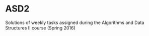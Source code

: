 # ASD2
Solutions of weekly tasks assigned during the Algorithms and Data Structures II course (Spring 2016)
